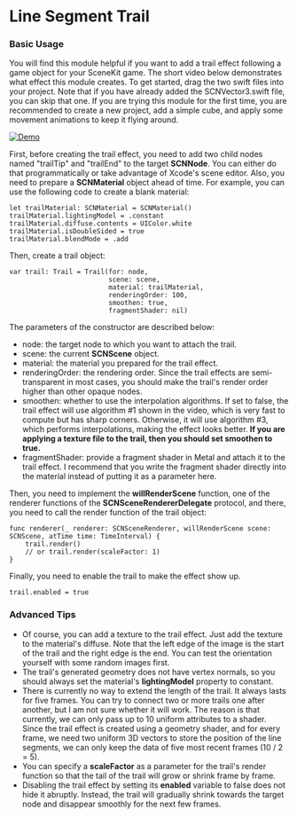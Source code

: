 # Line Segment Trail
### Basic Usage
You will find this module helpful if you want to add a trail effect following a game object for your SceneKit game. The short video below demonstrates what effect this module creates. To get started, drag the two swift files into your project. Note that if you have already added the SCNVector3.swift file, you can skip that one. If you are trying this module for the first time, you are recommended to create a new project, add a simple cube, and apply some movement animations to keep it flying around.

[![Demo](https://github.com/KelinLyu/KModules/blob/main/GitHub%20Images/Trail%20Demo.gif)](#)

First, before creating the trail effect, you need to add two child nodes named "trailTip" and "trailEnd" to the target **SCNNode**. You can either do that programmatically or take advantage of Xcode's scene editor. Also, you need to prepare a **SCNMaterial** object ahead of time. For example, you can use the following code to create a blank material:
```
let trailMaterial: SCNMaterial = SCNMaterial()
trailMaterial.lightingModel = .constant
trailMaterial.diffuse.contents = UIColor.white
trailMaterial.isDoubleSided = true
trailMaterial.blendMode = .add
```
Then, create a trail object:
```
var trail: Trail = Trail(for: node, 
                         scene: scene, 
                         material: trailMaterial, 
                         renderingOrder: 100, 
                         smoothen: true, 
                         fragmentShader: nil)
```
The parameters of the constructor are described below:
- node: the target node to which you want to attach the trail.
- scene: the current **SCNScene** object.
- material: the material you prepared for the trail effect.
- renderingOrder: the rendering order. Since the trail effects are semi-transparent in most cases, you should make the trail's render order higher than other opaque nodes.
- smoothen: whether to use the interpolation algorithms. If set to false, the trail effect will use algorithm #1 shown in the video, which is very fast to compute but has sharp corners. Otherwise, it will use algorithm #3, which performs interpolations, making the effect looks better. **If you are applying a texture file to the trail, then you should set smoothen to true.**
- fragmentShader: provide a fragment shader in Metal and attach it to the trail effect. I recommend that you write the fragment shader directly into the material instead of putting it as a parameter here.

Then, you need to implement the **willRenderScene** function, one of the renderer functions of the **SCNSceneRendererDelegate** protocol, and there, you need to call the render function of the trail object:
```
func renderer(_ renderer: SCNSceneRenderer, willRenderScene scene: SCNScene, atTime time: TimeInterval) {
    trail.render()
    // or trail.render(scaleFactor: 1)
}
```
Finally, you need to enable the trail to make the effect show up.
```
trail.enabled = true
```
### Advanced Tips
- Of course, you can add a texture to the trail effect. Just add the texture to the material's diffuse. Note that the left edge of the image is the start of the trail and the right edge is the end. You can test the orientation yourself with some random images first.
- The trail's generated geometry does not have vertex normals, so you should always set the material's **lightingModel** property to constant.
- There is currently no way to extend the length of the trail. It always lasts for five frames. You can try to connect two or more trails one after another, but I am not sure whether it will work. The reason is that currently, we can only pass up to 10 uniform attributes to a shader. Since the trail effect is created using a geometry shader, and for every frame, we need two uniform 3D vectors to store the position of the line segments, we can only keep the data of five most recent frames (10 / 2 = 5). 
- You can specify a **scaleFactor** as a parameter for the trail's render function so that the tail of the trail will grow or shrink frame by frame.
- Disabling the trail effect by setting its **enabled** variable to false does not hide it abruptly. Instead, the trail will gradually shrink towards the target node and disappear smoothly for the next few frames.
